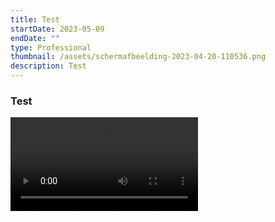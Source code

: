 ```yaml
---
title: Test
startDate: 2023-05-09
endDate: ""
type: Professional
thumbnail: /assets/schermafbeelding-2023-04-20-110536.png
description: Test
---
```

### Test

<video playsInline controls src="https://commondatastorage.googleapis.com/gtv-videos-bucket/sample/ElephantsDream.mp4"/>

